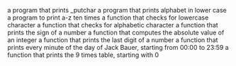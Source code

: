 a program that prints _putchar
a program that prints alphabet in lower case
a program to print a-z ten times
a function that checks for lowercase character
a function that checks for alphabetic character
a function that prints the sign of a number
a function that computes the absolute value of an integer
a function that prints the last digit of a number
 a function that prints every minute of the day of Jack Bauer, starting from 00:00 to 23:59
a function that prints the 9 times table, starting with 0
